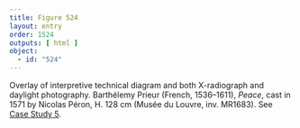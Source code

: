 ```yaml
---
title: Figure 524
layout: entry
order: 1524
outputs: [ html ]
object:
  - id: "524"
---
```


Overlay of interpretive technical diagram and both X-radiograph and daylight photography. Barthélemy Prieur (French, 1536–1611), *Peace*, cast in 1571 by Nicolas Péron, H. 128 cm (Musée du Louvre, inv. MR1683). See [Case Study 5](/case-studies/5/).
